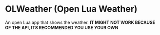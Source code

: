 # OLWeather (Open Lua Weather)
An open Lua app that shows the weather.
**IT  MIGHT  NOT  WORK  BECAUSE  OF  THE  API, ITS  RECOMMENDED  YOU  USE  YOUR  OWN**

